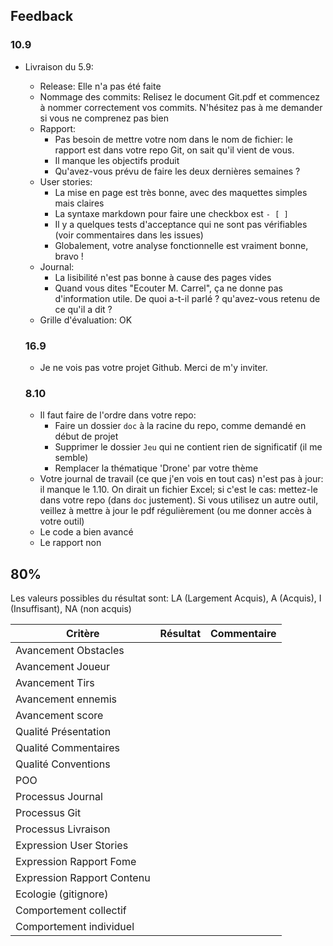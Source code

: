 ## Feedback

### 10.9

- Livraison du 5.9:

  - Release: Elle n'a pas été faite
  - Nommage des commits: Relisez le document Git.pdf et commencez à nommer correctement vos commits. N'hésitez pas à me demander si vous ne comprenez pas bien
  - Rapport:
    - Pas besoin de mettre votre nom dans le nom de fichier: le rapport est dans votre repo Git, on sait qu'il vient de vous.
    - Il manque les objectifs produit
    - Qu'avez-vous prévu de faire les deux dernières semaines ?
  - User stories:
    - La mise en page est très bonne, avec des maquettes simples mais claires
    - La syntaxe markdown pour faire une checkbox est `- [ ] `
    - Il y a quelques tests d'acceptance qui ne sont pas vérifiables (voir commentaires dans les issues)
    - Globalement, votre analyse fonctionnelle est vraiment bonne, bravo !
  - Journal:
    - La lisibilité n'est pas bonne à cause des pages vides
    - Quand vous dites "Ecouter M. Carrel", ça ne donne pas d'information utile. De quoi a-t-il parlé ? qu'avez-vous retenu de ce qu'il a dit ?
  - Grille d'évaluation: OK

  ### 16.9

  - Je ne vois pas votre projet Github. Merci de m'y inviter.

  ### 8.10

  - Il faut faire de l'ordre dans votre repo:
    - Faire un dossier `doc` à la racine du repo, comme demandé en début de projet
    - Supprimer le dossier `Jeu` qui ne contient rien de significatif (il me semble)
    - Remplacer la thématique 'Drone' par votre thème
  - Votre journal de travail (ce que j'en vois en tout cas) n'est pas à jour: il manque le 1.10. On dirait un fichier Excel; si c'est le cas: mettez-le dans votre repo (dans `doc` justement). Si vous utilisez un autre outil, veillez à mettre à jour le pdf régulièrement (ou me donner accès à votre outil)
  - Le code a bien avancé
  - Le rapport non

## 80%

Les valeurs possibles du résultat sont: LA (Largement Acquis), A (Acquis), I (Insuffisant), NA (non acquis)

| Critère                    | Résultat | Commentaire |
| -------------------------- | -------- | ----------- |
| Avancement Obstacles       |          |             |
| Avancement Joueur          |          |             |
| Avancement Tirs            |          |             |
| Avancement ennemis         |          |             |
| Avancement score           |          |             |
| Qualité Présentation       |          |             |
| Qualité Commentaires       |          |             |
| Qualité Conventions        |          |             |
| POO                        |          |             |
| Processus Journal          |          |             |
| Processus Git              |          |             |
| Processus Livraison        |          |             |
| Expression User Stories    |          |             |
| Expression Rapport Fome    |          |             |
| Expression Rapport Contenu |          |             |
| Ecologie (gitignore)       |          |             |
| Comportement collectif     |          |             |
| Comportement individuel    |          |             |
